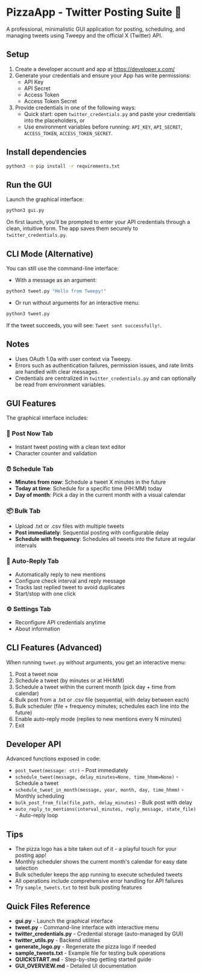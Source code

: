 # PizzaApp - Twitter Posting Suite 🍕

A professional, minimalistic GUI application for posting, scheduling, and managing tweets using Tweepy and the official X (Twitter) API.

## Setup

1. Create a developer account and app at https://developer.x.com/
2. Generate your credentials and ensure your App has write permissions:
   - API Key
   - API Secret
   - Access Token
   - Access Token Secret
3. Provide credentials in one of the following ways:
   - Quick start: open `twitter_credentials.py` and paste your credentials into the placeholders, or
   - Use environment variables before running: `API_KEY`, `API_SECRET`, `ACCESS_TOKEN`, `ACCESS_TOKEN_SECRET`.

## Install dependencies

```bash
python3 -m pip install -r requirements.txt
```

## Run the GUI

Launch the graphical interface:

```bash
python3 gui.py
```

On first launch, you'll be prompted to enter your API credentials through a clean, intuitive form. The app saves them securely to `twitter_credentials.py`.

## CLI Mode (Alternative)

You can still use the command-line interface:

- With a message as an argument:

```bash
python3 tweet.py "Hello from Tweepy!"
```

- Or run without arguments for an interactive menu:

```bash
python3 tweet.py
```

If the tweet succeeds, you will see: `Tweet sent successfully!`.

## Notes
- Uses OAuth 1.0a with user context via Tweepy.
- Errors such as authentication failures, permission issues, and rate limits are handled with clear messages.
- Credentials are centralized in `twitter_credentials.py` and can optionally be read from environment variables.

## GUI Features

The graphical interface includes:

### 📝 Post Now Tab
- Instant tweet posting with a clean text editor
- Character counter and validation

### ⏰ Schedule Tab
- **Minutes from now**: Schedule a tweet X minutes in the future
- **Today at time**: Schedule for a specific time (HH:MM) today
- **Day of month**: Pick a day in the current month with a visual calendar

### 📦 Bulk Tab
- Upload .txt or .csv files with multiple tweets
- **Post immediately**: Sequential posting with configurable delay
- **Schedule with frequency**: Schedules all tweets into the future at regular intervals

### 🔄 Auto-Reply Tab
- Automatically reply to new mentions
- Configure check interval and reply message
- Tracks last replied tweet to avoid duplicates
- Start/stop with one click

### ⚙️ Settings Tab
- Reconfigure API credentials anytime
- About information

## CLI Features (Advanced)

When running `tweet.py` without arguments, you get an interactive menu:

1. Post a tweet now
2. Schedule a tweet (by minutes or at HH:MM)
3. Schedule a tweet within the current month (pick day + time from calendar)
4. Bulk post from a .txt or .csv file (sequential, with delay between each)
5. Bulk scheduler (file + frequency minutes; schedules each line into the future)
6. Enable auto-reply mode (replies to new mentions every N minutes)
7. Exit

## Developer API

Advanced functions exposed in code:
- `post_tweet(message: str)` - Post immediately
- `schedule_tweet(message, delay_minutes=None, time_hhmm=None)` - Schedule a tweet
- `schedule_tweet_in_month(message, year, month, day, time_hhmm)` - Monthly scheduling
- `bulk_post_from_file(file_path, delay_minutes)` - Bulk post with delay
- `auto_reply_to_mentions(interval_minutes, reply_message, state_file)` - Auto-reply loop

## Tips
- The pizza logo has a bite taken out of it - a playful touch for your posting app!
- Monthly scheduler shows the current month's calendar for easy date selection
- Bulk scheduler keeps the app running to execute scheduled tweets
- All operations include comprehensive error handling for API failures
- Try `sample_tweets.txt` to test bulk posting features

## Quick Files Reference
- **gui.py** - Launch the graphical interface
- **tweet.py** - Command-line interface with interactive menu
- **twitter_credentials.py** - Credential storage (auto-managed by GUI)
- **twitter_utils.py** - Backend utilities
- **generate_logo.py** - Regenerate the pizza logo if needed
- **sample_tweets.txt** - Example file for testing bulk operations
- **QUICKSTART.md** - Step-by-step getting started guide
- **GUI_OVERVIEW.md** - Detailed UI documentation
